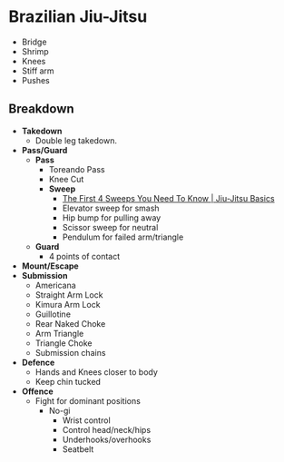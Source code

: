 # Brazilian Jiu-Jitsu

- Bridge
- Shrimp
- Knees
- Stiff arm
- Pushes

## Breakdown

- **Takedown**
  - Double leg takedown.
- **Pass/Guard**
  - **Pass**
    - Toreando Pass
    - Knee Cut
    - **Sweep**
      - [The First 4 Sweeps You Need To Know | Jiu-Jitsu Basics](https://www.youtube.com/watch?v=qp5AXBHxQec)
      - Elevator sweep for smash
      - Hip bump for pulling away
      - Scissor sweep for neutral
      - Pendulum for failed arm/triangle
  - **Guard**
    - 4 points of contact
- **Mount/Escape**
- **Submission**
  - Americana
  - Straight Arm Lock
  - Kimura Arm Lock
  - Guillotine
  - Rear Naked Choke
  - Arm Triangle
  - Triangle Choke
  - Submission chains
- **Defence**
  - Hands and Knees closer to body
  - Keep chin tucked
- **Offence**
  - Fight for dominant positions
    - No-gi
      - Wrist control
      - Control head/neck/hips
      - Underhooks/overhooks
      - Seatbelt
